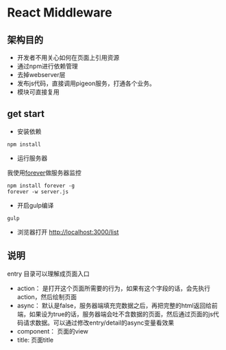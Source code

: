 # React Middleware

## 架构目的
- 开发者不用关心如何在页面上引用资源
- 通过npm进行依赖管理
- 去掉webserver层
- 发布js代码，直接调用pigeon服务，打通各个业务。
- 模块可直接复用

## get start

- 安装依赖

```
npm install
```

- 运行服务器

我使用[forever](https://github.com/foreverjs/forever)做服务器监控

```
npm install forever -g
forever -w server.js
```

- 开启gulp编译

```
gulp
```

- 浏览器打开 [http://localhost:3000/list](http://localhost:3000/list)


## 说明

entry 目录可以理解成页面入口

- action： 是打开这个页面所需要的行为，如果有这个字段的话，会先执行action，然后绘制页面
- async： 默认是false，服务器端填充完数据之后，再把完整的html返回给前端，如果设为true的话，服务器端会吐不含数据的页面，然后通过页面的js代码请求数据。可以通过修改entry/detail的async变量看效果
- component： 页面的view
- title: 页面title



